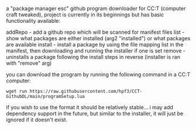 a "package manager esc" github program downloader for CC:T (computer craft tweaked), project is currently in its beginnings but has basic functionality available:

addRepo - add a github repo which will be scanned for manifest files
list - show what packages are either installed (arg2 "installed") or what packages are available
install - install a package by using the file mapping list in the manifest, then downloading and running the installer if one is set
remove - uninstalls a package following the install steps in reverse (installer is ran with "remove" arg)


you can download the program by running the following command in a CC:T computer:
```shell
wget run https://raw.githubusercontent.com/hpf3/CCT-GithubDL/main/programSetup.lua
```

if you wish to use the format it should be relatively stable... i may add dependency support in the future, but similar to the installer, it will just be ignored if it doesn't exist.